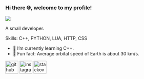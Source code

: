 ### Hi there 🌐, welcome to my profile!
![](https://cdn.discordapp.com/attachments/893584916514738187/1048894477596622908/Bez_nazwy-1.png)

A small developer.

Skills: C++, PYTHON, LUA, HTTP, CSS

- 💙 I’m currently learning C++. 
- 🌊 Fun fact: Average orbital speed of Earth is about 30 km/s. 


[<img src='https://cdn.discordapp.com/attachments/893584916514738187/1048887274370244688/github.png' alt='github' height='40'>](https://github.com/Student-FastDev)  [<img src='https://cdn.discordapp.com/attachments/893584916514738187/1048887274693210192/instagram.png' alt='instagram' height='40'>](https://www.instagram.com/fastdev_/)  [<img src='https://cdn.discordapp.com/attachments/893584916514738187/1048887275045527572/stackoverflow.png' alt='stackoverflow' height='40'>](https://stackoverflow.com/users/19528551)  
